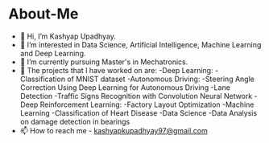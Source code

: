 # About-Me
-	👋 Hi, I’m Kashyap Upadhyay.
-	👀 I’m interested in Data Science, Artificial Intelligence, Machine Learning and Deep Learning.
-	🌱 I’m currently pursuing Master's in Mechatronics.
-	🚗 The projects that I have worked on are:
-Deep Learning:
-Classification of MNIST dataset
-Autonomous Driving:
-Steering Angle Correction Using Deep Learning for Autonomous Driving
-Lane Detection
-Traffic Signs Recognition with Convolution Neural Network
-Deep Reinforcement Learning:
-Factory Layout Optimization
-Machine Learning
-Classification of Heart Disease
-Data Science
-Data Analysis on damage detection in bearings
-	📫 How to reach me - kashyapkupadhyay97@gmail.com


